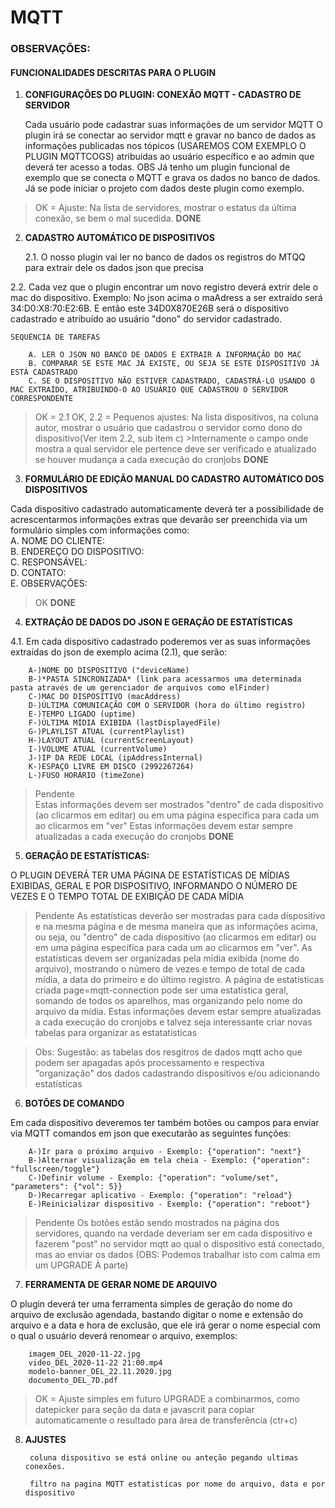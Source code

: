# MQTT

### OBSERVAÇÕES:


#### FUNCIONALIDADES DESCRITAS PARA O PLUGIN

1. **CONFIGURAÇÕES DO PLUGIN: CONEXÃO MQTT - CADASTRO DE SERVIDOR**

	Cada usuário pode cadastrar suas informações de um servidor MQTT
	O plugin irá se conectar ao servidor mqtt e gravar no banco de dados as informações publicadas nos tópicos (USAREMOS COM EXEMPLO O PLUGIN MQTTCOGS) atribuídas ao usuário específico e ao admin que deverá ter acesso a todas. OBS Já tenho um plugin funcional de exemplo que se conecta o MQTT e grava os dados no banco de dados. Já se pode iniciar o projeto com dados deste plugin como exemplo.


>OK  = Ajuste: Na lista de servidores, mostrar o estatus da última conexão, se bem o mal sucedida. **DONE**


2. **CADASTRO AUTOMÁTICO DE DISPOSITIVOS**

	2.1. O nosso plugin vai ler no banco de dados os registros do MTQQ para extrair dele os dados json que precisa

  2.2. Cada vez que o plugin encontrar um novo registro deverá extrir dele o mac do dispositivo. Exemplo:  No json acima o maAdress a ser extraído será 34:D0:X8:70:E2:6B. E então este 34D0X870E26B será o dispositivo cadastrado e atribuído ao usuário "dono" do servidor cadastrado.
	
	SEQUÊNCIA DE TAREFAS

		A. LER O JSON NO BANCO DE DADOS E EXTRAIR A INFORMAÇÃO DO MAC
		B. COMPARAR SE ESTE MAC JÁ EXISTE, OU SEJA SE ESTE DISPOSITIVO JÁ ESTÁ CADASTRADO
		C. SE O DISPOSITIVO NÃO ESTIVER CADASTRADO, CADASTRÁ-LO USANDO O MAC EXTRAÍDO, ATRIBUINDO-O AO USUÁRIO QUE CADASTROU O SERVIDOR CORRESPONDENTE


>OK = 2.1 OK, 
>2.2 = Pequenos ajustes: Na lista dispositivos, na coluna autor, mostrar o usuário que cadastrou o servidor como dono do dispositivo(Ver item 2.2, sub item c) >Internamente o campo onde mostra a qual servidor ele pertence deve ser verificado e atualizado se houver mudança a cada execução do cronjobs **DONE**


3. **FORMULÁRIO DE EDIÇÃO MANUAL DO CADASTRO AUTOMÁTICO DOS DISPOSITIVOS**
	
  Cada dispositivo cadastrado automaticamente deverá ter a possibilidade de acrescentarmos informações extras que devarão ser preenchida via um formulário simples com informações como: <br />
		A. NOME DO CLIENTE:<br />
		B. ENDEREÇO DO DISPOSITIVO:<br />
		C. RESPONSÁVEL:<br />
		D. CONTATO:<br />
		E. OBSERVAÇÕES:<br />

>OK **DONE**

4. **EXTRAÇÃO DE DADOS DO JSON E GERAÇÃO DE ESTATÍSTICAS** 

4.1. Em cada dispositivo cadastrado poderemos ver as suas informações extraídas do json de exemplo acima (2.1), que serão:

		A-)NOME DO DISPOSITIVO ("deviceName)
		B-)*PASTA SINCRONIZADA* (link para acessarmos uma determinada pasta através de um gerenciador de arquivos como elFinder)
		C-)MAC DO DISPOSITIVO (macAddress)
		D-)ÚLTIMA COMUNICAÇÃO COM O SERVIDOR (hora do último registro)
		E-)TEMPO LIGADO (uptime)
		F-)ÚLTIMA MÍDIA EXIBIDA (lastDisplayedFile)
		G-)PLAYLIST ATUAL (currentPlaylist)
		H-)LAYOUT ATUAL (currentScreenLayout)
		I-)VOLUME ATUAL (currentVolume)
		J-)IP DA REDE LOCAL (ipAddressInternal)
		K-)ESPAÇO LIVRE EM DISCO (2992267264)
		L-)FUSO HORÁRIO (timeZone)

>Pendente  
>Estas informações devem ser mostrados "dentro" de cada dispositivo (ao clicarmos em editar) ou em uma página específica para cada um ao clicarmos em "ver"
>Estas informações devem estar sempre atualizadas a cada execução do cronjobs **DONE**

5. **GERAÇÃO DE ESTATÍSTICAS:**

O PLUGIN DEVERÁ TER UMA PÁGINA DE ESTATÍSTICAS DE MÍDIAS EXIBIDAS, GERAL E POR DISPOSITIVO, INFORMANDO O NÚMERO DE VEZES E O TEMPO TOTAL DE EXIBIÇÃO DE CADA MÍDIA

>Pendente
>As estatísticas deverão ser mostradas para cada dispositivo e na mesma página e de mesma maneira que as informações acima, ou seja, ou "dentro" de cada dispositivo (ao clicarmos em editar) ou em uma página específica para cada um ao clicarmos em "ver".
>As estatísticas devem ser organizadas pela mídia exibida (nome do arquivo), mostrando o número de vezes e tempo de total de cada mídia, a data do primeiro e do último registro.
>A página de estatísticas criada page=mqtt-connection pode ser uma estatística geral, somando de todos os aparelhos, mas organizando pelo nome do arquivo da mídia.
>Estas informações devem estar sempre atualizadas a cada execução do cronjobs e talvez seja interessante criar novas tabelas para organizar as estatatísticas

>Obs: Sugestão: as tabelas dos resgitros de dados mqtt acho que podem ser apagadas após processamento e respectiva "organização" dos dados cadastrando dispositivos e/ou adicionando estatísticas


6. **BOTÕES DE COMANDO**

Em cada dispositivo deveremos ter também botões ou campos para enviar via MQTT comandos em json que executarão as seguintes funções:

		A-)Ir para o próximo arquivo - Exemplo: {"operation": "next"}	
		B-)Alternar visualização em tela cheia - Exemplo: {"operation": "fullscreen/toggle"}	
		C-)Definir volume - Exemplo: {"operation": "volume/set", "parameters": {"vol": 5}}
		D-)Recarregar aplicativo - Exemplo: {"operation": "reload"}
		E-)Reinicializar dispositivo - Exemplo: {"operation": "reboot"}		


>Pendente
	Os botões estão sendo mostrados na página dos servidores, quando na verdade deveriam ser em cada dispositivo e fazerem "post" no servidor mqtt ao qual o dispositivo está conectado, mas ao enviar os dados (OBS: Podemos trabalhar isto com calma em um UPGRADE À parte)


7. **FERRAMENTA DE GERAR NOME DE ARQUIVO**

O plugin deverá ter uma ferramenta simples de geração do nome do arquivo de exclusão agendada, bastando digitar o nome e extensão do arquivo e a data e hora de exclusão, que ele irá gerar o nome especial com o qual o usuário deverá renomear o arquivo, exemplos: 

		imagem_DEL_2020-11-22.jpg
		video_DEL_2020-11-22 21:00.mp4
		modelo-banner_DEL_22.11.2020.jpg
		documento_DEL_7D.pdf

>OK = Ajuste simples em futuro UPGRADE a combinarmos, como datepicker para seção da data e javascrit para copiar automaticamente o resultado para área de transferência (ctr+c)

8. **AJUSTES**

		coluna dispositivo se está online ou anteção pegando ultimas conexões.

		filtro na pagina MQTT estatisticas por nome do arquivo, data e por dispositivo